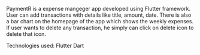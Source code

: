 PaymentR is a expense mangeger app developed using Flutter framework. User can add transactions with details like title, amount, date. There is also a bar chart on the homepage of the app which shows the weekly expenses. If user wants to delete any transaction, he simply can click on delete icon to delete that icon.

Technologies used:
Flutter
Dart


